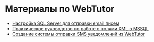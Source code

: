 # Материалы по WebTutor

* [Настройка SQL Server для отправки email писем](./Настройка%20SQL%20Server%20для%20отправки%20email%20писем/README.md)
* [Практическое руководство по работе с полями XML в MSSQL](./Практическое%20руководство%20по%20работе%20с%20полями%20XML%20в%20MS%20SQL/README.md)
* [Создание системы отправки SMS уведомлений из WebTutor](./Создание%20системы%20отправки%20SMS/README.md)
